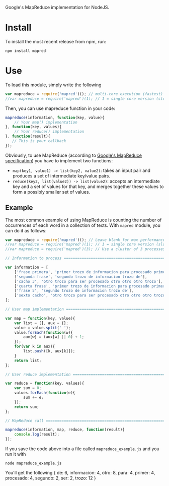 Google's MapReduce implementation for NodeJS.

Install
=======

To install the most recent release from npm, run:

    npm install mapred

Use
====

To load this module, simply write the following

```javascript
var mapreduce = require('mapred')(); // multi-core execution (fastest)
//var mapreduce = require('mapred')(1); // 1 = single core version (slowest)
```

Then, you can use mapreduce function in your code:

```javascript
mapreduce(information, function(key, value){
    // Your map() implementation
}, function(key, values){
    // Your reduce() implementation
}, function(result){
   // This is your callback
});
```

Obviously, to use MapReduce (according to [Google's MapReduce specification](http://research.google.com/archive/mapreduce.html)) you have to implement two functions:

* ``map(key1, value1) -> list(key2, value2)``: takes an input pair and produces a set of intermediate key/value pairs.
* ``reduce(key2, list(value2)) -> list(value2)``: accepts an intermediate key and a set of values for that key, and merges together these values to form a possibly smaller set of values.

Example
-------

The most common example of using MapReduce is counting the number of occurrences of each word in a collection of texts. With ``mapred`` module, you can do it as follows:

```javascript
var mapreduce = require('mapred')(); // Leave blank for max performance
//var mapreduce = require('mapred')(1); // 1 = single core version (slowest)
//var mapreduce = require('mapred')(3); // Use a cluster of 3 processes

// Information to process =====================================================

var information = [
    ['frase primera', 'primer trozo de informacion para procesado primer trozo'],
    ['segunda frase', 'segundo trozo de informacion trozo de'],
    ['cacho 3', 'otro trozo para ser procesado otro otro otro trozo'],
    ['cuarta frase', 'primer trozo de informacion para procesado primer trozo'],
    ['frase 5', 'segundo trozo de informacion trozo de'],
    ['sexto cacho', 'otro trozo para ser procesado otro otro otro trozo']
];

// User map implementation =====================================================

var map = function(key, value){
    var list = [], aux = {};
    value = value.split(' ');
    value.forEach(function(w){
        aux[w] = (aux[w] || 0) + 1;
    });
    for(var k in aux){
        list.push([k, aux[k]]);
    }
    return list;
};

// User reduce implementation =================================================

var reduce = function(key, values){
    var sum = 0;
    values.forEach(function(e){
        sum += e;
    });
    return sum;
};

// MapReduce call =============================================================

mapreduce(information, map, reduce, function(result){
    console.log(result);
});

```

If you save the code above into a file called ``mapreduce_example.js`` and you run it with

    node mapreduce_example.js

You'll get the following
    { de: 6,
      informacion: 4,
      otro: 8,
      para: 4,
      primer: 4,
      procesado: 4,
      segundo: 2,
      ser: 2,
      trozo: 12 }



